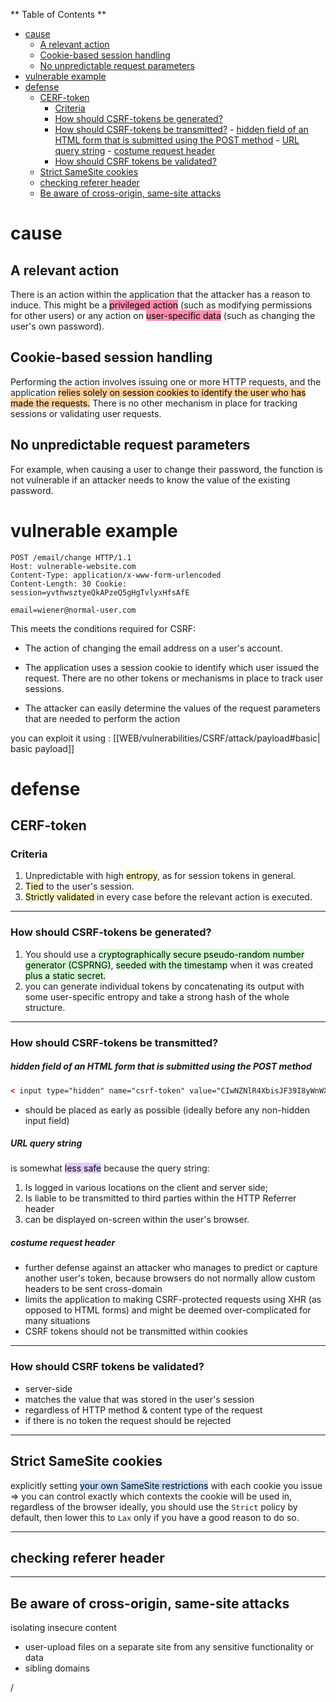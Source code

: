 
** Table of Contents **

- [cause](#cause)
	- [A relevant action](#A%20relevant%20action)
	- [Cookie-based session handling](#Cookie-based%20session%20handling)
	- [No unpredictable request parameters](#No%20unpredictable%20request%20parameters)
- [vulnerable example](#vulnerable%20example)
- [defense](#defense)
	- [CERF-token](#CERF-token)
		- [Criteria](#Criteria)
		- [How should CSRF-tokens be generated?](#How%20should%20CSRF-tokens%20be%20generated?)
		- [How should CSRF-tokens be transmitted?](#How%20should%20CSRF-tokens%20be%20transmitted?)
				- [hidden field of an HTML form that is submitted using the POST method](#hidden%20field%20of%20an%20HTML%20form%20that%20is%20submitted%20using%20the%20POST%20method)
				- [URL query string](#URL%20query%20string)
				- [costume request header](#costume%20request%20header)
		- [How should CSRF tokens be validated?](#How%20should%20CSRF%20tokens%20be%20validated?)
	- [Strict SameSite cookies](#Strict%20SameSite%20cookies)
	- [checking referer header](#checking%20referer%20header)
	- [Be aware of cross-origin, same-site attacks](#Be%20aware%20of%20cross-origin,%20same-site%20attacks)

# cause
## A relevant action

There is an action within the application that the attacker has a reason to induce. This might be a <mark style="background: #FF5582A6;">privileged action</mark> (such as modifying permissions for other users) or any action on <mark style="background: #FF5582A6;">user-specific data</mark> (such as changing the user's own password).

## Cookie-based session handling

Performing the action involves issuing one or more HTTP requests, and the application <mark style="background: #FFB86CA6;">relies solely on session cookies to identify the user who has made the requests.</mark> There is no other mechanism in place for tracking sessions or validating user requests.

## No unpredictable request parameters

For example, when causing a user to change their password, the function is not vulnerable if an attacker needs to know the value of the existing password.

# vulnerable example
```http
POST /email/change HTTP/1.1
Host: vulnerable-website.com
Content-Type: application/x-www-form-urlencoded 
Content-Length: 30 Cookie: 
session=yvthwsztyeQkAPzeQ5gHgTvlyxHfsAfE 

email=wiener@normal-user.com
```

This meets the conditions required for CSRF:

- The action of changing the email address on a user's account.
  
- The application uses a session cookie to identify which user issued the request. There are no other tokens or mechanisms in place to track user sessions.
  
- The attacker can easily determine the values of the request parameters that are needed to perform the action

you can exploit it using :
[[WEB/vulnerabilities/CSRF/attack/payload#basic| basic payload]]


# defense

## CERF-token

### Criteria

1) Unpredictable with high <mark style="background: #FFF3A3A6;">entropy</mark>, as for session tokens in general.
2) <mark style="background: #FFF3A3A6;">Tied</mark> to the user's session.
3) <mark style="background: #FFF3A3A6;"> Strictly validated </mark>in every case before the relevant action is executed.
---
### How should CSRF-tokens be generated?

1) You should use a <mark style="background: #BBFABBA6;">cryptographically secure pseudo-random number generator (CSPRNG)</mark>, <mark style="background: #BBFABBA6;">seeded with the timestamp</mark> when it was created <mark style="background: #BBFABBA6;">plus a static secret. </mark>
2) you can generate individual tokens by concatenating its output with some user-specific entropy and take a strong hash of the whole structure.
---
### How should CSRF-tokens be transmitted?

##### hidden field of an HTML form that is submitted using the POST method 

``` html
< input type="hidden" name="csrf-token" value="CIwNZNlR4XbisJF39I8yWnWX9wX4WFoz" />
```
 + should be placed as early as possible (ideally before any non-hidden input field)
  
##### URL query string

is somewhat <mark style="background: #D2B3FFA6;">less safe</mark> because the query string:
1) Is logged in various locations on the client and server side;
2) Is liable to be transmitted to third parties within the HTTP Referrer header
3) can be displayed on-screen within the user's browser.

##### costume request header
+ further defense against an attacker who manages to predict or capture another user's token, because browsers do not normally allow custom headers to be sent cross-domain
+ limits the application to making CSRF-protected requests using XHR (as opposed to HTML forms) and might be deemed over-complicated for many situations
+ CSRF tokens should not be transmitted within cookies


---
### How should CSRF tokens be validated?

- server-side 
- matches the value that was stored in the user's session
- regardless of HTTP method & content type of the request
- if there is no token the request should be rejected

---
## Strict SameSite cookies

explicitly setting <mark style="background: #ADCCFFA6;">your own SameSite restrictions</mark> with each cookie you issue => you can control exactly which contexts the cookie will be used in, regardless of the browser
ideally, you should use the `Strict` policy by default, then lower this to `Lax` only if you have a good reason to do so.

---
## checking referer header
---
## Be aware of cross-origin, same-site attacks

isolating insecure content 
- user-upload files on a separate site from any sensitive functionality or data
- sibling domains

/